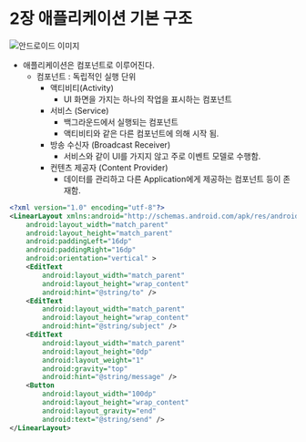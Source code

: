# 2장 애플리케이션 기본 구조

![안드로이드 이미지](img/android2.jpg)

* 애플리케이션은 컴포넌트로 이루어진다.
    * 컴포넌트 : 독립적인 실행 단위
        * 액티비티(Activity)
            * UI 화면을 가지는 하나의 작업을 표시하는 컴포넌트
        * 서비스 (Service)
            * 백그라운드에서 실행되는 컴포넌트
            * 액티비티와 같은 다른 컴포넌트에 의해 시작 됨.
        * 방송 수신자 (Broadcast Receiver)
            * 서비스와 같이 UI를 가지지 않고 주로 이벤트 모델로 수행함.
        * 컨텐츠 제공자 (Content Provider)
            * 데이터를 관리하고 다른 Application에게 제공하는 컴포넌트
        등이 존재함.


```xml
<?xml version="1.0" encoding="utf-8"?>
<LinearLayout xmlns:android="http://schemas.android.com/apk/res/android"
    android:layout_width="match_parent"
    android:layout_height="match_parent"
    android:paddingLeft="16dp"
    android:paddingRight="16dp"
    android:orientation="vertical" >
    <EditText
        android:layout_width="match_parent"
        android:layout_height="wrap_content"
        android:hint="@string/to" />
    <EditText
        android:layout_width="match_parent"
        android:layout_height="wrap_content"
        android:hint="@string/subject" />
    <EditText
        android:layout_width="match_parent"
        android:layout_height="0dp"
        android:layout_weight="1"
        android:gravity="top"
        android:hint="@string/message" />
    <Button
        android:layout_width="100dp"
        android:layout_height="wrap_content"
        android:layout_gravity="end"
        android:text="@string/send" />
</LinearLayout>
```